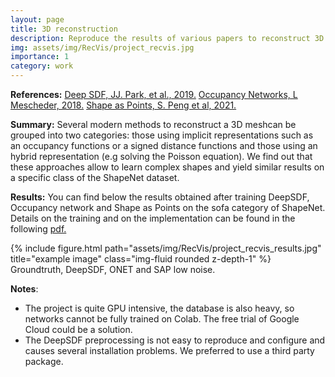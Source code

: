 ```yaml
---
layout: page
title: 3D reconstruction
description: Reproduce the results of various papers to reconstruct 3D meshes.
img: assets/img/RecVis/project_recvis.jpg
importance: 1
category: work
---
```


**References:** <a href="https://github.com/facebookresearch/DeepSDF">Deep SDF, JJ. Park, et al., 2019.</a> <a href="https://github.com/autonomousvision/occupancy_networks"> Occupancy Networks, L Mescheder, 2018.</a> <a href="https://github.com/autonomousvision/shape_as_points"> Shape as Points, S. Peng et al, 2021.</a>

**Summary:**
Several modern methods to reconstruct a 3D meshcan be grouped into two categories: those using implicit representations such as an occupancy functions or a signed distance functions and those using an hybrid representation (e.g solving the Poisson equation). We find out that these approaches allow to learn complex shapes and yield similar results on a specific class of the ShapeNet dataset.

**Results:** You can find below the results obtained after training DeepSDF, Occupancy network and Shape as Points on the sofa category of ShapeNet. Details on the training and on the implementation can be found in the following <a href="/assets/pdf/Report_DeepSDF.pdf"> pdf. </a>
<div class="row">
    <div class="col-md-auto">
        {% include figure.html path="assets/img/RecVis/project_recvis_results.jpg" title="example image" class="img-fluid rounded z-depth-1" %}
    </div>
</div>
<div class="caption">
    Groundtruth, DeepSDF, ONET and SAP low noise.
</div>

**Notes**: 
* The project is quite GPU intensive, the database is also heavy, so networks cannot be fully trained on Colab. The free trial of Google Cloud could be a solution.
* The DeepSDF preprocessing is not easy to reproduce and configure and causes several installation problems. We preferred to use a third party package.